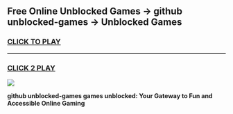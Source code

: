 
## Free Online Unblocked Games → github unblocked-games → Unblocked Games
<h3>
<a href="https://premium.freeplayer.one?title=github_unblocked-games&ref=21F">CLICK TO PLAY</a></h3>
<hr>

<h3>
<a href="https://premium.freeplayer.one?title=github_unblocked-games&ref=21F">CLICK 2 PLAY</a>
  
</h3>

<a href="https://premium.freeplayer.one?title=github_unblocked-games&ref=21F/"><img src="https://clearcache.store/games.png"></a>


**github unblocked-games games unblocked: Your Gateway to Fun and Accessible Online Gaming**
